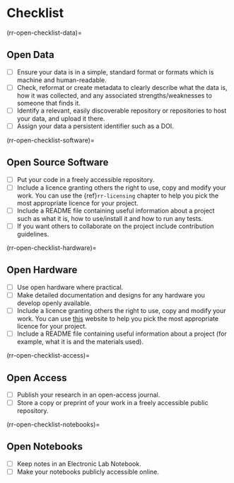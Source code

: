 
# Checklist

(rr-open-checklist-data)=
## Open Data


- [ ] Ensure your data is in a simple, standard format or formats which is machine and human-readable.
- [ ] Check, reformat or create metadata to clearly describe what the data is, how it was collected, and any associated strengths/weaknesses to someone that finds it.
- [ ] Identify a relevant, easily discoverable repository or repositories to host your data, and upload it there.
- [ ] Assign your data a persistent identifier such as a DOI.

(rr-open-checklist-software)=

## Open Source Software

- [ ] Put your code in a freely accessible repository.
- [ ] Include a licence granting others the right to use, copy and modify your work. You can use the {ref}`rr-licensing` chapter to help you pick the most appropriate licence for your project.
- [ ] Include a README file containing useful information about a project such as what it is, how to use/install it and how to run any tests.
- [ ] If you want others to collaborate on the project include contribution guidelines.

(rr-open-checklist-hardware)=
## Open Hardware

- [ ] Use open hardware where practical.
- [ ] Make detailed documentation and designs for any hardware you develop openly available.
- [ ] Include a licence granting others the right to use, copy and modify your work. You can use [this](https://choosealicense.com/) website to help you pick the most appropriate licence for your project.
- [ ] Include a README file containing useful information about a project (for example, what it is and the materials used).

(rr-open-checklist-access)=
## Open Access

- [ ] Publish your research in an open-access journal.
- [ ] Store a copy or preprint of your work in a freely accessible public repository.

(rr-open-checklist-notebooks)=
## Open Notebooks

- [ ] Keep notes in an Electronic Lab Notebook.
- [ ] Make your notebooks publicly accessible online.
